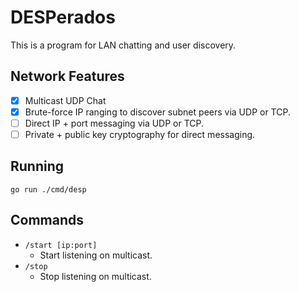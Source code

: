 # DESPerados
This is a program for LAN chatting and user discovery.

## Network Features

  * [x] Multicast UDP Chat
  * [x] Brute-force IP ranging to discover subnet peers via UDP or TCP.
  * [ ] Direct IP + port messaging via UDP or TCP.
  * [ ] Private + public key cryptography for direct messaging.

## Running

```
go run ./cmd/desp
```

## Commands

  * `/start [ip:port]`
    * Start listening on multicast.
  * `/stop`
    * Stop listening on multicast.
